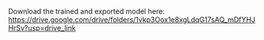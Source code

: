 Download the trained and exported model here: https://drive.google.com/drive/folders/1vkp3Oox1e8xgLdqG17sAQ_mDfYHJHrSv?usp=drive_link